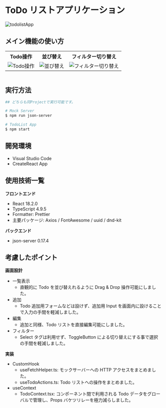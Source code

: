 # ToDo リストアプリケーション

![todolistApp](https://github.com/san510/todolist-app/assets/47128979/dda53a69-0a30-42d9-9974-50a40644d1a8)

## メイン機能の使い方

<table>
  <tr>
      <th style="text-align: center">Todo操作</th>
      <th style="text-align: center">並び替え</th>
      <th style="text-align: center">フィルター切り替え</th>
  </tr>
  <tr>
    <td><img src="https://github.com/san510/todolist-app/assets/47128979/24537864-2120-4ef9-80e5-4bb102ddec3c" alt="Todo操作" /></td>
    <td><img src="https://github.com/san510/todolist-app/assets/47128979/7ce1db8c-198a-4730-9182-f5a89b7e92e2" alt="並び替え" /></td>
    <td><img src="https://github.com/san510/todolist-app/assets/47128979/f1abc322-5e85-44b5-b9c5-ca5de3ec42ca" alt="フィルター切り替え"/></td>
  </tr>  
<table>
</table>

## 実行方法

```bash
## どちらも同Projectで実行可能です。

# Mock Server
$ npm run json-server

# TodoList App
$ npm start
```

## 開発環境

- Visual Studio Code
- CreateReact App

## 使用技術一覧

**フロントエンド**

- React 18.2.0
- TypeScript 4.9.5
- Formatter: Prettier
- 主要パッケージ: Axios / FontAwesome / uuid / dnd-kit

**バックエンド**

- json-server 0.17.4

## 考慮したポイント

**画面設計**

- 一覧表示
  - 直観的に Todo を並び替えれるように Drag & Drop 操作可能にしました。
- 追加
  - Todo 追加用フォームなどは設けず、追加用 Input を画面内に設けることで入力の手間を軽減しました。
- 編集
  - 追加と同様、Todo リストを直接編集可能にしました。
- フィルター
  - Select タグは利用せず、ToggleButton による切り替えにする事で選択の手間を軽減しました。

**実装**

- CustomHook
  - useFetchHelper.ts: モックサーバーへの HTTP アクセスをまとめました。
  - useTodoActions.ts: Todo リストへの操作をまとめました。
- useContext
  - TodoContext.tsx: コンポーネント間で利用される Todo データをグローバルで管理し、Props バケツリレーを極力減らしました。
